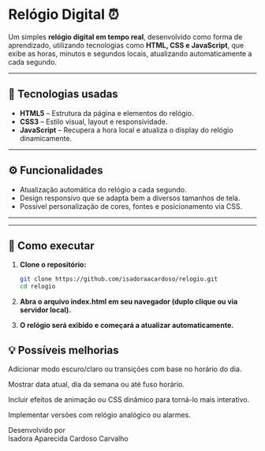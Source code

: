 # Relógio Digital ⏰

Um simples **relógio digital em tempo real**, desenvolvido  como forma de aprendizado, utilizando tecnologias como **HTML, CSS e JavaScript**, que exibe as horas, minutos e segundos locais, atualizando automaticamente a cada segundo.

---

## 🔧 Tecnologias usadas

- **HTML5** – Estrutura da página e elementos do relógio.
- **CSS3** – Estilo visual, layout e responsividade.
- **JavaScript** – Recupera a hora local e atualiza o display do relógio dinamicamente.

---

## ⚙️ Funcionalidades

- Atualização automática do relógio a cada segundo.
- Design responsivo que se adapta bem a diversos tamanhos de tela.
- Possível personalização de cores, fontes e posicionamento via CSS.

---


---

## 🚀 Como executar

1. **Clone o repositório:**

   ```bash
   git clone https://github.com/isadoraacardoso/relogio.git
   cd relogio
2. **Abra o arquivo index.html em seu navegador (duplo clique ou via servidor local).**

3. **O relógio será exibido e começará a atualizar automaticamente.**

##   💡 Possíveis melhorias
Adicionar modo escuro/claro ou transições com base no horário do dia.

Mostrar data atual, dia da semana ou até fuso horário.

Incluir efeitos de animação ou CSS dinâmico para torná-lo mais interativo.

Implementar versões com relógio analógico ou alarmes.

Desenvolvido por <br>
Isadora Aparecida Cardoso Carvalho
